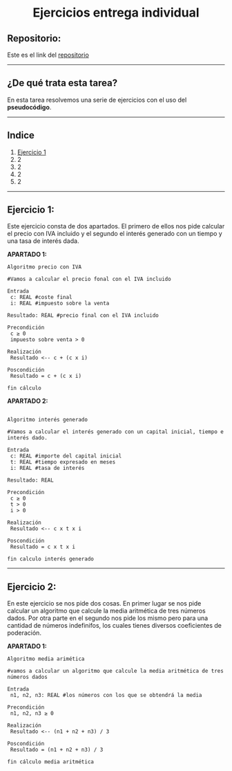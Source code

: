 <h1 align="center">	Ejercicios  entrega individual</h1>
<h2>Repositorio:</h2>

Este es el link del [repositorio](https://github.com/albabernal03/Ejercicios-individuales)
***

<h2>¿De qué trata esta tarea?</h2>

En esta tarea resolvemos una serie de ejercicios con el uso del **pseudocódigo**.

***

## Indice
1. [Ejercicio 1](#id1)
2. 2
3. 2
4. 2
5. 2


***

## Ejercicio 1:<a name="id1"></a>

Este ejercicio consta de dos apartados. El primero de ellos nos pide calcular el precio con IVA incluido y el segundo el interés generado con un tiempo y una tasa de interés dada.

**APARTADO 1:**

```
Algoritmo precio con IVA

#Vamos a calcular el precio fonal con el IVA incluido

Entrada
 c: REAL #coste final
 i: REAL #impuesto sobre la venta
 
Resultado: REAL #precio final con el IVA incluido 

Precondición
 c ≥ 0
 impuesto sobre venta > 0
 
Realización
 Resultado <-- c + (c x i)

Poscondición
 Resultado = c + (c x i)
 
fin cálculo 

```

**APARTADO 2:**

```

Algoritmo interés generado

#Vamos a calcular el interés generado con un capital inicial, tiempo e interés dado.

Entrada
 c: REAL #importe del capital inicial
 t: REAL #tiempo expresado en meses
 i: REAL #tasa de interés

Resultado: REAL

Precondición
 c ≥ 0
 t > 0
 i > 0
 
Realización
 Resultado <-- c x t x i
 
Poscondición
 Resultado = c x t x i

fin calculo interés generado

```
***

## Ejercicio 2: 

En este ejercicio se nos pide dos cosas. En primer lugar se nos pide calcular un algoritmo que calcule la media aritmética de tres números dados. Por otra parte en el segundo nos pide los mismo pero para una cantidad de números indefinifos, los cuales tienes diversos coeficientes de poderación.

**APARTADO 1:**

```
Algoritmo media arimética

#vamos a calcular un algoritmo que calcule la media aritmética de tres números dados

Entrada
 n1, n2, n3: REAL #los números con los que se obtendrá la media
 
Precondición
 n1, n2, n3 ≥ 0

Realización
 Resultado <-- (n1 + n2 + n3) / 3
 
Poscondición
 Resultado = (n1 + n2 + n3) / 3
 
fin cálculo media aritmética
 
```
